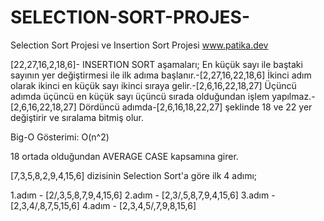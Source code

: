 # SELECTION-SORT-PROJES-
Selection Sort Projesi ve Insertion Sort Projesi www.patika.dev

[22,27,16,2,18,6]- INSERTION SORT aşamaları;
En küçük sayı ile baştaki sayının yer değiştirmesi ile ilk adıma başlanır.-[2,27,16,22,18,6]
İkinci adım olarak ikinci en küçük sayı ikinci sıraya gelir.-[2,6,16,22,18,27]
Üçüncü adımda üçüncü en küçük sayı üçüncü sırada olduğundan işlem yapılmaz.-[2,6,16,22,18,27]
Dördüncü adımda-[2,6,16,18,22,27] şeklinde 18 ve 22 yer değiştirir ve sıralama bitmiş olur.

Big-O Gösterimi: O(n^2)

18 ortada olduğundan AVERAGE CASE kapsamına girer.

[7,3,5,8,2,9,4,15,6] dizisinin Selection Sort'a göre ilk 4 adımı;

1.adım - [2/,3,5,8,7,9,4,15,6]
2.adım - [2,3/,5,8,7,9,4,15,6]
3.adım - [2,3,4/,8,7,5,15,6]
4.adım - [2,3,4,5/,7,9,8,15,6]
